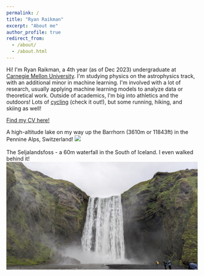 ```yaml
---
permalink: /
title: "Ryan Raikman"
excerpt: "About me"
author_profile: true
redirect_from: 
  - /about/
  - /about.html
---
```


Hi! I'm Ryan Raikman, a 4th year (as of Dec 2023) undergraduate at [Carnegie Mellon University](https://www.cmu.edu/physics/). I'm studying physics on the astrophysics track, with an additional minor in machine learning. I'm involved with a lot of research, usually applying machine learning models to analyze data or theoretical work. Outside of academics, I'm big into athletics and the outdoors! Lots of [cycling](https://rraikman.github.io/) (check it out!), but some running, hiking, and skiing as well!

[Find my CV here!](http://rraikman.github.io/files/CV_final.pdf) 


A high-altitude lake on my way up the Barrhorn (3610m or 11843ft) in the Pennine Alps, Switzerland! 
<img src='/images/barrhorn_lake.jpg'> <br>
<br>
The Seljalandsfoss - a 60m waterfall in the South of Iceland. I even walked behind it! 
<img src='/images/iceland_waterfall.jpg'>